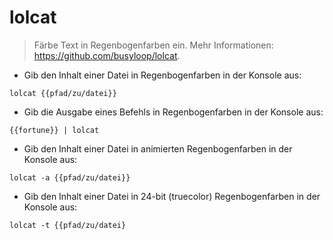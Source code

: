 # lolcat

> Färbe Text in Regenbogenfarben ein.
> Mehr Informationen: <https://github.com/busyloop/lolcat>.

- Gib den Inhalt einer Datei in Regenbogenfarben in der Konsole aus:

`lolcat {{pfad/zu/datei}}`

- Gib die Ausgabe eines Befehls in Regenbogenfarben in der Konsole aus:

`{{fortune}} | lolcat`

- Gib den Inhalt einer Datei in animierten Regenbogenfarben in der Konsole aus:

`lolcat -a {{pfad/zu/datei}}`

- Gib den Inhalt einer Datei in 24-bit (truecolor) Regenbogenfarben in der Konsole aus:

`lolcat -t {{pfad/zu/datei}`
